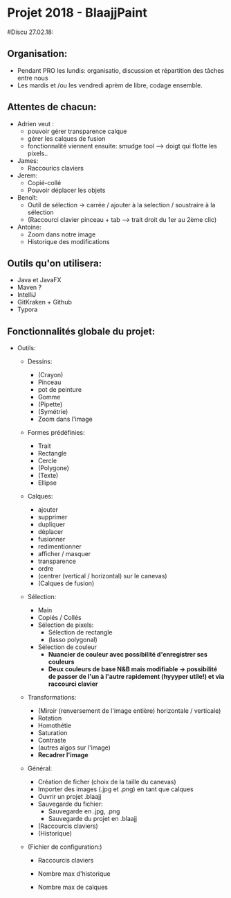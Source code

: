 # Projet 2018  -  BlaajjPaint

#Discu 27.02.18:

## Organisation:

- Pendant PRO les lundis: organisatio, discussion et répartition des tâches entre nous
- Les mardis et /ou les vendredi aprèm de libre, codage ensemble.



## Attentes de chacun:

- Adrien veut : 
  - pouvoir gérer transparence calque
  - gérer les calques de fusion
  - fonctionnalité viennent ensuite: smudge tool —> doigt qui flotte les pixels..
- James:
  - Raccourics claviers
- Jerem:
  - Copié-collé
  - Pouvoir déplacer les objets
- Benoît:
  - Outil de sélection -> carrée / ajouter à la selection / soustraire à la sélection
  - (Raccourci clavier pinceau + tab —> trait droit du 1er au 2ème clic)
- Antoine:
  - Zoom dans notre image
  - Historique des modifications

## Outils qu'on utilisera:

- Java et JavaFX
- Maven ?
- IntelliJ
- GitKraken + Github
- Typora

## Fonctionnalités globale du projet:

- Outils:

  - Dessins:

    - (Crayon)
    - Pinceau
    - pot de peinture
    - Gomme
    - (Pipette)
    - (Symétrie)
    - Zoom dans l'image

  - Formes prédéfinies:

    - Trait
    - Rectangle
    - Cercle
    - (Polygone)
    - (Texte)
    - Ellipse

  - Calques:

    - ajouter
    - supprimer
    - dupliquer
    - déplacer
    - fusionner
    - redimentionner
    - afficher / masquer
    - transparence
    - ordre
    - (centrer (vertical / horizontal) sur le canevas)
    - (Calques de fusion)

  - Sélection:

    - Main
    - Copiés / Collés
    - Sélection de pixels:
      - Sélection de rectangle
      - (lasso polygonal)
    - Sélection de couleur
      - **Nuancier de couleur avec possibilité d'enregistrer ses couleurs**
      - **Deux couleurs de base N&B mais modifiable -> possibilité de passer de l'un à l'autre rapidement (hyyyper utile!) et via raccourci clavier**

  - Transformations:

    - (Miroir (renversement de l'image entière) horizontale / verticale)
    - Rotation
    - Homothétie
    - Saturation
    - Contraste
    - (autres algos sur l'image)
    - **Recadrer l'image**

  - Général:

    - Création de ficher (choix de la taille du canevas)
    - Importer des images (.jpg et .png) en tant que calques
    - Ouvrir un projet .blaajj 
    - Sauvegarde du fichier:
      - Sauvegarde en .jpg, .png
      - Sauvegarde du projet en .blaajj
    - (Raccourcis claviers)
    - (Historique)

  - (Fichier de configuration:)

    - Raccourcis claviers

    - Nombre max d'historique

    - Nombre max de calques

      ​


